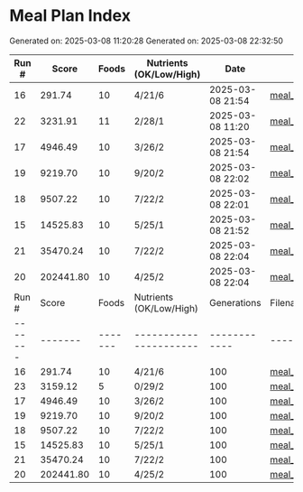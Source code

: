 # Meal Plan Index

Generated on: 2025-03-08 11:20:28
Generated on: 2025-03-08 22:32:50

| Run # | Score | Foods | Nutrients (OK/Low/High) | Date | Filename |
|-------|-------|-------|----------------------|------|----------|
| 16 | 291.74 | 10 | 4/21/6 | 2025-03-08 21:54 | [meal_16_20250308_215413.json](recipes/meal_16_20250308_215413.json) |
| 22 | 3231.91 | 11 | 2/28/1 | 2025-03-08 11:20 | [meal_22_20250308_112016.json](recipes/meal_22_20250308_112016.json) |
| 17 | 4946.49 | 10 | 3/26/2 | 2025-03-08 21:54 | [meal_17_20250308_215421.json](recipes/meal_17_20250308_215421.json) |
| 19 | 9219.70 | 10 | 9/20/2 | 2025-03-08 22:02 | [meal_19_20250308_220222.json](recipes/meal_19_20250308_220222.json) |
| 18 | 9507.22 | 10 | 7/22/2 | 2025-03-08 22:01 | [meal_18_20250308_220127.json](recipes/meal_18_20250308_220127.json) |
| 15 | 14525.83 | 10 | 5/25/1 | 2025-03-08 21:52 | [meal_15_20250308_215231.json](recipes/meal_15_20250308_215231.json) |
| 21 | 35470.24 | 10 | 7/22/2 | 2025-03-08 22:04 | [meal_21_20250308_220435.json](recipes/meal_21_20250308_220435.json) |
| 20 | 202441.80 | 10 | 4/25/2 | 2025-03-08 22:04 | [meal_20_20250308_220402.json](recipes/meal_20_20250308_220402.json) |
| Run # | Score | Foods | Nutrients (OK/Low/High) | Generations | Filename |
|-------|-------|-------|----------------------|------------|------|----------|
| 16 | 291.74 | 10 | 4/21/6 | 100 | [meal_16_20250308_215413.json](recipes/meal_16_20250308_215413.json) |
| 23 | 3159.12 | 5 | 0/29/2 | 100 | [meal_23_20250308_223246.json](recipes/meal_23_20250308_223246.json) |
| 17 | 4946.49 | 10 | 3/26/2 | 100 | [meal_17_20250308_215421.json](recipes/meal_17_20250308_215421.json) |
| 19 | 9219.70 | 10 | 9/20/2 | 100 | [meal_19_20250308_220222.json](recipes/meal_19_20250308_220222.json) |
| 18 | 9507.22 | 10 | 7/22/2 | 100 | [meal_18_20250308_220127.json](recipes/meal_18_20250308_220127.json) |
| 15 | 14525.83 | 10 | 5/25/1 | 100 | [meal_15_20250308_215231.json](recipes/meal_15_20250308_215231.json) |
| 21 | 35470.24 | 10 | 7/22/2 | 100 | [meal_21_20250308_220435.json](recipes/meal_21_20250308_220435.json) |
| 20 | 202441.80 | 10 | 4/25/2 | 100 | [meal_20_20250308_220402.json](recipes/meal_20_20250308_220402.json) |

